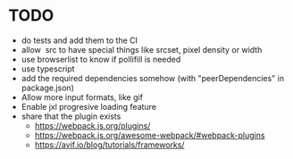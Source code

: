 # TODO
- do tests and add them to the CI
- allow <img> src to have special things like srcset, pixel density or width
- use browserlist to know if pollifill is needed
- use typescript
- add the required dependencies somehow (with "peerDependencies" in package.json)
- Allow more input formats, like gif
- Enable jxl progresive loading feature
- share that the plugin exists
  - https://webpack.js.org/plugins/
  - https://webpack.js.org/awesome-webpack/#webpack-plugins
  - https://avif.io/blog/tutorials/frameworks/
